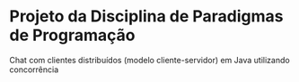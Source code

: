 # Projeto da Disciplina de Paradigmas de Programação
Chat com clientes distribuídos (modelo cliente-servidor) em Java utilizando concorrência
